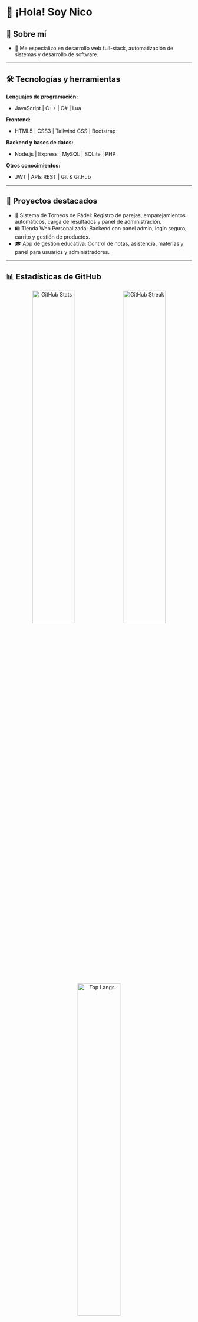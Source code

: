 # 👋 ¡Hola! Soy Nico


## 🚀 Sobre mí

- 🎯 Me especializo en desarrollo web full-stack, automatización de sistemas y desarrollo de software.

---

## 🛠️ Tecnologías y herramientas

**Lenguajes de programación:**
- JavaScript | C++ | C# | Lua

**Frontend:**
- HTML5 | CSS3 | Tailwind CSS | Bootstrap

**Backend y bases de datos:**
- Node.js | Express | MySQL | SQLite | PHP

**Otros conocimientos:**
- JWT | APIs REST | Git & GitHub

---

## 📂 Proyectos destacados

- 🎾 Sistema de Torneos de Pádel: Registro de parejas, emparejamientos automáticos, carga de resultados y panel de administración.
- 🛍️ Tienda Web Personalizada: Backend con panel admin, login seguro, carrito y gestión de productos.
- 🎓 App de gestión educativa: Control de notas, asistencia, materias y panel para usuarios y administradores.

---

## 📊 Estadísticas de GitHub

<div align="center">

<!-- Stats generales -->
<img src="https://github-readme-stats.vercel.app/api?username=Nicoo01x&show_icons=true&theme=github_dark&count_private=true&hide_border=true&include_all_commits=true" alt="GitHub Stats" width="48%" />

<!-- Streak (racha de días consecutivos) -->
<img src="https://streak-stats.demolab.com?user=Nicoo01x&theme=github-dark&hide_border=true&border_radius=10" alt="GitHub Streak" width="48%" />

<!-- Lenguajes más usados -->
<img src="https://github-readme-stats.vercel.app/api/top-langs/?username=Nicoo01x&layout=compact&theme=github_dark&hide_border=true&langs_count=8" alt="Top Langs" width="48%" />


